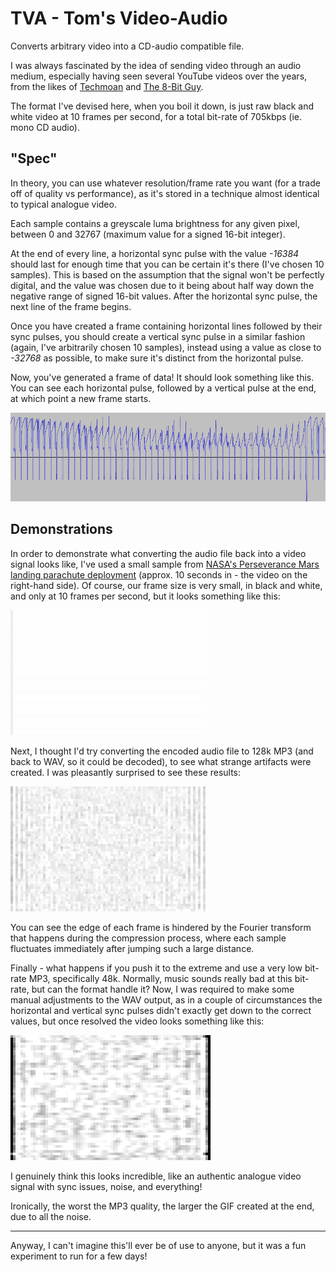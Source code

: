 # TVA - Tom's Video-Audio

Converts arbitrary video into a CD-audio compatible file.

I was always fascinated by the idea of sending video through an audio medium,
especially having seen several YouTube videos over the years, from the likes of
[Techmoan](https://www.youtube.com/watch?v=UtNGVb94TFE) and
[The 8-Bit Guy](https://www.youtube.com/watch?v=TCXJ5twf5tM).

The format I've devised here, when you boil it down, is just raw black and white
video at 10 frames per second, for a total bit-rate of 705kbps (ie. mono CD
audio).

## "Spec"

In theory, you can use whatever resolution/frame rate you want (for a trade off
of quality vs performance), as it's stored in a technique almost identical to
typical analogue video.

Each sample contains a greyscale luma brightness for any given pixel, between 0
and 32767 (maximum value for a signed 16-bit integer).

At the end of every line, a horizontal sync pulse with the value _-16384_ should
last for enough time that you can be certain it's there (I've chosen 10
samples). This is based on the assumption that the signal won't be perfectly
digital, and the value was chosen due to it being about half way down the
negative range of signed 16-bit values. After the horizontal sync pulse, the
next line of the frame begins.

Once you have created a frame containing horizontal lines followed by their sync
pulses, you should create a vertical sync pulse in a similar fashion (again,
I've arbitrarily chosen 10 samples), instead using a value as close to _-32768_
as possible, to make sure it's distinct from the horizontal pulse.

Now, you've generated a frame of data! It should look something like this. You
can see each horizontal pulse, followed by a vertical pulse at the end, at which
point a new frame starts.

![](./images/frame-example.png)

## Demonstrations

In order to demonstrate what converting the audio file back into a video signal
looks like, I've used a small sample from [NASA's Perseverance Mars landing
parachute deployment](https://www.youtube.com/watch?v=4czjS9h4Fpg) (approx. 10
seconds in - the video on the right-hand side). Of course, our frame size is
very small, in black and white, and only at 10 frames per second, but it looks
something like this:

![](./images/perseverance-demo.gif)

Next, I thought I'd try converting the encoded audio file to 128k MP3 (and back
to WAV, so it could be decoded), to see what strange artifacts were created. I
was pleasantly surprised to see these results:

![](./images/perseverance-mp3.gif)

You can see the edge of each frame is hindered by the Fourier transform that
happens during the compression process, where each sample fluctuates immediately
after jumping such a large distance.

Finally - what happens if you push it to the extreme and use a very low bit-rate
MP3, specifically 48k. Normally, music sounds really bad at this bit-rate, but
can the format handle it? Now, I was required to make some manual adjustments to
the WAV output, as in a couple of circumstances the horizontal and vertical sync
pulses didn't exactly get down to the correct values, but once resolved the
video looks something like this:

![](./images/perseverance-mp3-48k.gif)

I genuinely think this looks incredible, like an authentic analogue video signal
with sync issues, noise, and everything!

Ironically, the worst the MP3 quality, the larger the GIF created at the end,
due to all the noise.

---

Anyway, I can't imagine this'll ever be of use to anyone, but it was a fun
experiment to run for a few days!
